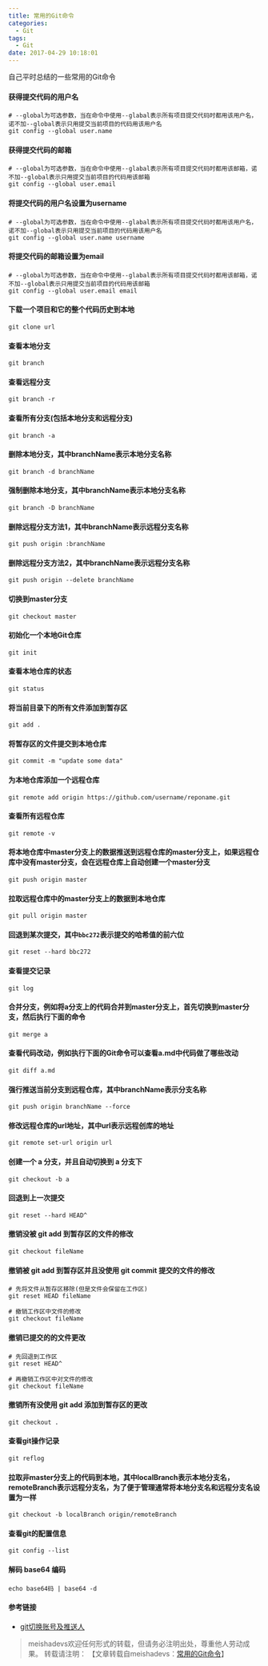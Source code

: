 ```yaml
---
title: 常用的Git命令
categories:
  - Git
tags:
  - Git 
date: 2017-04-29 10:18:01
---
```


自己平时总结的一些常用的Git命令
<!--more-->

#### 获得提交代码的用户名
	# --global为可选参数，当在命令中使用--glabal表示所有项目提交代码时都用该用户名，诺不加--global表示只用提交当前项目的代码用该用户名
	git config --global user.name

#### 获得提交代码的邮箱
	# --global为可选参数，当在命令中使用--glabal表示所有项目提交代码时都用该邮箱，诺不加--global表示只用提交当前项目的代码用该邮箱
	git config --global user.email

#### 将提交代码的用户名设置为username
	# --global为可选参数，当在命令中使用--glabal表示所有项目提交代码时都用该用户名，诺不加--global表示只用提交当前项目的代码用该用户名
	git config --global user.name username

#### 将提交代码的邮箱设置为email
	# --global为可选参数，当在命令中使用--glabal表示所有项目提交代码时都用该邮箱，诺不加--global表示只用提交当前项目的代码用该邮箱
	git config --global user.email email

####  下载一个项目和它的整个代码历史到本地  
	git clone url

#### 查看本地分支
	git branch

#### 查看远程分支
	git branch -r

#### 查看所有分支(包括本地分支和远程分支)
	git branch -a

#### 删除本地分支，其中branchName表示本地分支名称
	git branch -d branchName 

#### 强制删除本地分支，其中branchName表示本地分支名称
	git branch -D branchName

#### 删除远程分支方法1，其中branchName表示远程分支名称
	git push origin :branchName

#### 删除远程分支方法2，其中branchName表示远程分支名称
	git push origin --delete branchName

#### 切换到master分支
	git checkout master 

#### 初始化一个本地Git仓库
	git init

####  查看本地仓库的状态
	git status

#### 将当前目录下的所有文件添加到暂存区
	git add .

#### 将暂存区的文件提交到本地仓库
	git commit -m "update some data"

#### 为本地仓库添加一个远程仓库
	git remote add origin https://github.com/username/reponame.git


#### 查看所有远程仓库
	git remote -v

#### 将本地仓库中master分支上的数据推送到远程仓库的master分支上，如果远程仓库中没有master分支，会在远程仓库上自动创建一个master分支
	git push origin master

#### 拉取远程仓库中的master分支上的数据到本地仓库
	git pull origin master

#### 回退到某次提交，其中`bbc272`表示提交的哈希值的前六位
	git reset --hard bbc272

#### 查看提交记录
	git log

#### 合并分支，例如将a分支上的代码合并到master分支上，首先切换到master分支，然后执行下面的命令
	git merge a

#### 查看代码改动，例如执行下面的Git命令可以查看a.md中代码做了哪些改动
	git diff a.md

#### 强行推送当前分支到远程仓库，其中branchName表示分支名称
	git push origin branchName --force

#### 修改远程仓库的url地址，其中url表示远程创库的地址

	git remote set-url origin url

#### 创建一个 a 分支，并且自动切换到 a 分支下
	
	git checkout -b a

#### 回退到上一次提交

	git reset --hard HEAD^

#### 撤销没被 git add 到暂存区的文件的修改

	git checkout fileName

#### 撤销被 git add 到暂存区并且没使用 git commit 提交的文件的修改

	# 先将文件从暂存区移除(但是文件会保留在工作区)
	git reset HEAD fileName
	
	# 撤销工作区中文件的修改
	git checkout fileName 

#### 撤销已提交的的文件更改

	# 先回退到工作区
	git reset HEAD^

	# 再撤销工作区中对文件的修改
	git checkout fileName

#### 撤销所有没使用 git add 添加到暂存区的更改 

	git checkout .

#### 查看git操作记录

	git reflog

#### 拉取非master分支上的代码到本地，其中localBranch表示本地分支名，remoteBranch表示远程分支名，为了便于管理通常将本地分支名和远程分支名设置为一样

	git checkout -b localBranch origin/remoteBranch

#### 查看git的配置信息

	git config --list

#### 解码 base64 编码

	echo base64码 | base64 -d

#### 参考链接

- [git切换账号及推送人](https://blog.csdn.net/weixin_42315879/article/details/80907340)

> meishadevs欢迎任何形式的转载，但请务必注明出处，尊重他人劳动成果。
转载请注明： 【文章转载自meishadevs：[常用的Git命令](http://meishadevs.com/blog/%E5%B8%B8%E7%94%A8%E7%9A%84Git%E5%91%BD%E4%BB%A4/)】